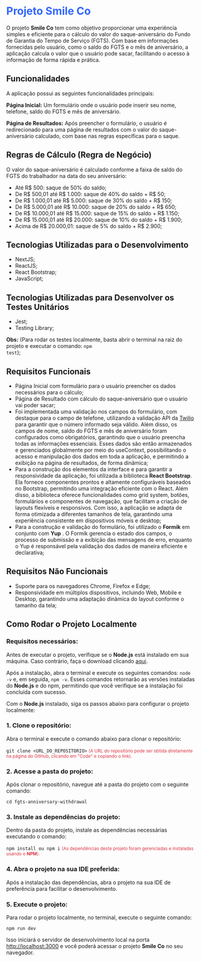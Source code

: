 <h1 style="color: #36f;">Projeto Smile Co</h1>

O projeto **Smile Co** tem como objetivo proporcionar uma experiência simples e eficiente para o cálculo do valor do saque-aniversário do Fundo de Garantia do Tempo de Serviço (FGTS). Com base em informações fornecidas pelo usuário, como o saldo do FGTS e o mês de aniversário, a aplicação calcula o valor que o usuário pode sacar, facilitando o acesso à informação de forma rápida e prática.

## **Funcionalidades**
A aplicação possui as seguintes funcionalidades principais:

**Página Inicial:** Um formulário onde o usuário pode inserir seu nome, telefone, saldo do FGTS e mês de aniversário.

**Página de Resultados:** Após preencher o formulário, o usuário é redirecionado para uma página de resultados com o valor do saque-aniversário calculado, com base nas regras específicas para o saque.


## **Regras de Cálculo (Regra de Negócio)**
O valor do saque-aniversário é calculado conforme a faixa de saldo do FGTS do trabalhador na data do seu aniversário:

- Até R$ 500: saque de 50% do saldo;
- De R$ 500,01 até R$ 1.000: saque de 40% do saldo + R$ 50;
- De R$ 1.000,01 até R$ 5.000: saque de 30% do saldo + R$ 150;
- De R$ 5.000,01 até R$ 10.000: saque de 20% do saldo + R$ 650;
- De R$ 10.000,01 até R$ 15.000: saque de 15% do saldo + R$ 1.150;
- De R$ 15.000,01 até R$ 20.000: saque de 10% do saldo + R$ 1.900;
- Acima de R$ 20.000,01: saque de 5% do saldo + R$ 2.900;


## **Tecnologias Utilizadas para o Desenvolvimento**

- NextJS;
- ReactJS;
- React Bootstrap;
- JavaScript;


## **Tecnologias Utilizadas para Desenvolver os Testes Unitários**

- Jest;
- Testing Library;

**Obs:** (Para rodar os testes localmente, basta abrir o terminal na raiz do projeto e executar o comando: <code>npm test</code>);



## **Requisitos Funcionais**

- Página Inicial com formulário para o usuário preencher os dados necessários para o cálculo;
- Página de Resultado com cálculo do saque-aniversário que o usuário vai poder sacar;
- Foi implementada uma validação nos campos do formulário, com destaque para o campo de telefone, utilizando a validação API da [Twilio](https://www.twilio.com/docs) para garantir que o número informado seja válido. Além disso, os campos de nome, saldo do FGTS e mês de aniversário foram configurados como obrigatórios, garantindo que o usuário preencha todas as informações essenciais. Esses dados são então armazenados e gerenciados globalmente por meio do useContext, possibilitando o acesso e manipulação dos dados em toda a aplicação, e permitindo a exibição na página de resultados, de forma dinâmica;
- Para a construção dos elementos da interface e para garantir a responsividade da aplicação, foi utilizada a biblioteca **React Bootstrap**. Ela fornece componentes prontos e altamente configuráveis baseados no Bootstrap, permitindo uma integração eficiente com o React. Além disso, a biblioteca oferece funcionalidades como grid system, botões, formulários e componentes de navegação, que facilitam a criação de layouts flexíveis e responsivos. Com isso, a aplicação se adapta de forma otimizada a diferentes tamanhos de tela, garantindo uma experiência consistente em dispositivos móveis e desktop;
- Para a construção e validação do formulário, foi utilizado o **Formik** em conjunto com **Yup** . O Formik gerencia o estado dos campos, o processo de submissão e a exibição das mensagens de erro, enquanto o Yup é responsável pela validação dos dados de maneira eficiente e declarativa;


## **Requisitos Não Funcionais**
- Suporte para os navegadores Chrome, Firefox e Edge;
- Responsividade em múltiplos dispositivos, incluindo Web, Mobile e Desktop, garantindo uma adaptação dinâmica do layout conforme o tamanho da tela;


## **Como Rodar o Projeto Localmente**

### Requisitos necessários:
Antes de executar o projeto, verifique se o **Node.js** está instalado em sua máquina. Caso contrário, faça o download clicando [aqui](https://nodejs.org/pt/download).

Após a instalação, abra o terminal e execute os seguintes comandos: <code>node -v</code> e, em seguida, <code>npm -v</code>. Esses comandos retornarão as versões instaladas do **Node.js** e do npm, permitindo que você verifique se a instalação foi concluída com sucesso.

Com o **Node.js** instalado, siga os passos abaixo para configurar o projeto localmente:

### 1. Clone o repositório:
Abra o terminal e execute o comando abaixo para clonar o repositório:

<code>git clone &lt;URL_DO_REPOSITORIO&gt;</code> <small style="color: #DC3545;">(A URL do repositório pode ser obtida diretamente na página do GitHub, clicando em "Code" e copiando o link).</small>

### 2. Acesse a pasta do projeto:
Após clonar o repositório, navegue até a pasta do projeto com o seguinte comando:

<code>cd fgts-anniversary-withdrawal</code>

### 3. Instale as dependências do projeto:
Dentro da pasta do projeto, instale as dependências necessárias executando o comando:

<code>npm install ou npm i</code> <small style="color: #DC3545;">(As dependências deste projeto foram gerenciadas e instaladas usando o **NPM**).</small>

### 4. Abra o projeto na sua IDE preferida:
Após a instalação das dependências, abra o projeto na sua IDE de preferência para facilitar o desenvolvimento.

### 5. Execute o projeto:
Para rodar o projeto localmente, no terminal, execute o seguinte comando:

<code>npm run dev</code>

Isso iniciará o servidor de desenvolvimento local na porta [http://localhost:3000](http://localhost:3000) e você poderá acessar o projeto **Smile Co** no seu navegador.

